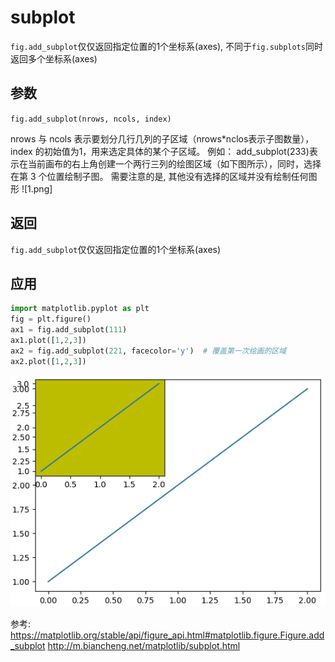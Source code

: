 # subplot

`fig.add_subplot`仅仅返回指定位置的1个坐标系(axes), 不同于`fig.subplots`同时返回多个坐标系(axes)


## 参数
`fig.add_subplot(nrows, ncols, index)`

nrows 与 ncols 表示要划分几行几列的子区域（nrows*nclos表示子图数量），index 的初始值为1，用来选定具体的某个子区域。
例如： add_subplot(233)表示在当前画布的右上角创建一个两行三列的绘图区域（如下图所示），同时，选择在第 3 个位置绘制子图。
需要注意的是, 其他没有选择的区域并没有绘制任何图形
![1.png]


## 返回
`fig.add_subplot`仅仅返回指定位置的1个坐标系(axes)



## 应用

```python
import matplotlib.pyplot as plt
fig = plt.figure()
ax1 = fig.add_subplot(111)
ax1.plot([1,2,3])
ax2 = fig.add_subplot(221, facecolor='y')  # 覆盖第一次绘画的区域
ax2.plot([1,2,3])
```
![](./subplot/2.png)



参考:
https://matplotlib.org/stable/api/figure_api.html#matplotlib.figure.Figure.add_subplot
http://m.biancheng.net/matplotlib/subplot.html
